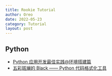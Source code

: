 ```yaml
---
title: Rookie Tutorial
author: Oreo
date: 2022-05-23
category: Tutorial
layout: post
---
```


## Python

- [Python 应用开发最佳实践@环境搭建篇](https://blog.echosec.top/p/python-best-practices-ide/)  
- [五彩斑斓的 Black —— Python 代码格式化工具](https://muzing.top/posts/a29e4743/)  
